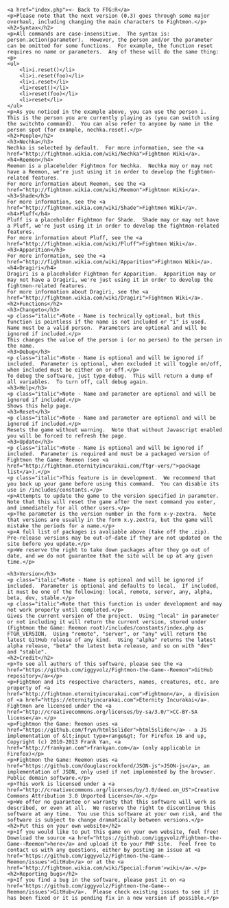 	<a href="index.php"><- Back to FTG:R</a>
	<p>Please note that the next version (0.3) goes through some major overhaul, including changing the main characters to Fightmon.</p>
	<h2>Syntax</h2>
	<p>All commands are case-insensitive.  The syntax is: person.action(parameter).  However, the person and/or the parameter can be omitted for some functions.  For example, the function reset requires no name or parameters.  Any of these will do the same thing:<p>
	<ul>
		<li>i.reset()</li>
		<li>i.reset(foo)</li>
		<li>i.reset</li>
		<li>reset()</li>
		<li>reset(foo)</li>
		<li>reset</li>
	</ul>
	<p>As you noticed in the example above, you can use the person i.  This is the person you are currently playing as (you can switch using the switchto command).  You can also refer to anyone by name in the person spot (for example, nechka.reset).</p>
	<h2>People</h2>
	<h3>Nechka</h3>
	Nechka is selected by default.  For more information, see the <a href="http://fightmon.wikia.com/wiki/Nechka">Fightmon Wiki</a>.
	<h4>Reemon</h4>
	Reemon is a placeholder Fightmon for Nechka.  Nechka may or may not have a Reemon, we're just using it in order to develop the fightmon-related features.
	For more information about Reemon, see the <a href="http://fightmon.wikia.com/wiki/Reemon">Fightmon Wiki</a>.
	<h3>Shade</h3>
	For more information, see the <a href="http://fightmon.wikia.com/wiki/Shade">Fightmon Wiki</a>.
	<h4>Pluff</h4>
	Pluff is a placeholder Fightmon for Shade.  Shade may or may not have a Pluff, we're just using it in order to develop the fightmon-related features.
	For more information about Pluff, see the <a href="http://fightmon.wikia.com/wiki/Pluff">Fightmon Wiki</a>.
	<h3>Apparition</h3>
	For more information, see the <a href="http://fightmon.wikia.com/wiki/Apparition">Fightmon Wiki</a>.
	<h4>Dragiri</h4>
	Dragiri is a placeholder Fightmon for Apparition.  Apparition may or may not have a Dragiri, we're just using it in order to develop the fightmon-related features.
	For more information about Dragiri, see the <a href="http://fightmon.wikia.com/wiki/Dragiri">Fightmon Wiki</a>.
	<h2>Functions</h2>
	<h3>Changeto</h3>
	<p class="italic">Note - Name is technically optional, but this function is pointless if the name is not included or "i" is used.  Name must be a valid person.  Parameters are optional and will be ignored if included.</p>
	This changes the value of the person i (or no person) to the person in the name.
	<h3>Debug</h3>
	<p class="italic">Note - Name is optional and will be ignored if included.  Parameter is optional, when excluded it will toggle on/off, when included must be either on or off.</p>
	To debug the software, just type debug.  This will return a dump of all variables.  To turn off, call debug again.
	<h3>Help</h3>
	<p class="italic">Note - Name and parameter are optional and will be ignored if included.</p>
	Shows this help page.
	<h3>Reset</h3>
	<p class="italic">Note - Name and parameter are optional and will be ignored if included.</p>
	Resets the game without warning.  Note that without Javascript enabled you will be forced to refresh the page.
	<h3>Update</h3>
	<p class="italic">Note - Name is optional and will be ignored if included.  Parameter is required and must be a packaged version of Fightmon the Game: Reemon (see <a href="http://fightmon.eternityincurakai.com/ftgr-vers/">package list</a>).</p>
	<p class="italic">This feature is in development.  We recommend that you back up your game before using this command.  You can disable its use in /includes/constants.</p>
	<p>Attempts to update the game to the version specified in parameter.  Note that this will reset the game after the next command you enter, and immediately for all other users.</p>
	<p>The parameter is the version number in the form x-y-zextra.  Note that versions are usually in the form x.y.zextra, but the game will mistake the periods for a name.</p>
	<p>A full list of packages is avaliable above (take off the .zip).  Pre-release versions may be out-of-date if they are not updated on the site before you update.</p>
	<p>We reserve the right to take down packages after they go out of date, and we do not guarantee that the site will be up at any given time.</p>

	<h3>Version</h3>
	<p class="italic">Note - Name is optional and will be ignored if included.  Parameter is optional and defaults to local.  If included, it must be one of the following: local, remote, server, any, alpha, beta, dev, stable.</p>
	<p class="italic">Note that this function is under development and may not work properly until completed.</p>
	Gives the current version of the project.  Using "local" in parameter or not including it will return the current version, stored under (Fightmon the Game: Reemon root)/includes/constants/index.php as FTGR_VERSION.  Using "remote", "server", or "any" will return the latest GitHub release of any kind.  Using "alpha" returns the latest alpha release, "beta" the latest beta release, and so on with "dev" and "stable".
	<h2>Credit</h2>
	<p>To see all authors of this software, please see the <a href="https://github.com/iggyvolz/Fightmon-the-Game--Reemon">GitHub repository</a></p>
	<p>Fightmon and its respective characters, names, creatures, etc. are property of <a href="http://fightmon.eternityincurakai.com">Fightmon</a>, a division of <a href="https://eternityincurakai.com">Eternity Incurakai</a>.  Fightmon are licensed under the <a href="http://creativecommons.org/licenses/by-sa/3.0/">CC-BY-SA license</a>.</p>
	<p>Fightmon the Game: Reemon uses <a href="https://github.com/fryn/html5slider">html5slider</a> - a JS implementation of &lt;input type=range&gt; for Firefox 16 and up, Copyright (c) 2010-2013 Frank Yan, <a href="http://frankyan.com">frankyan.com</a> (only applicable in Firefox)</p>
	<p>Fightmon the Game: Reemon uses <a href="https://github.com/douglascrockford/JSON-js">JSON-js</a>, an implementation of JSON, only used if not implemented by the browser.  Public domain software.</p>
	<p>This work is licensed under a <a href="http://creativecommons.org/licenses/by/3.0/deed.en_US">Creative Commons Attribution 3.0 Unported License</a>.</p>
	<p>We offer no guarantee or warranty that this software will work as described, or even at all.  We reserve the right to discontinue this software at any time.  You use this software at your own risk, and the software is subject to change dramatically between versions.</p>
	<h2>Put this on your own website</h2>
	<p>If you would like to put this game on your own website, feel free!  Download the source <a href="https://github.com/iggyvolz/Fightmon-the-Game--Reemon">here</a> and upload it to your PHP site.  Feel free to contact us with any questions, either by posting an issue at <a href='https://github.com/iggyvolz/Fightmon-the-Game--Reemon/issues'>GitHub</a> or at the <a href='http://fightmon.wikia.com/wiki/Special:Forum'>wiki</a>.</p>
	<h2>Reporting bugs</h2>
	<p>If you find a bug in the software, please post it on <a href='https://github.com/iggyvolz/Fightmon-the-Game--Reemon/issues'>GitHub</a>.  Please check existing issues to see if it has been fixed or it is pending fix in a new version if possible.</p>